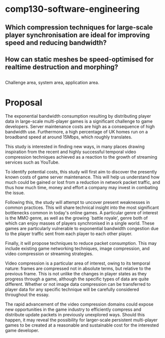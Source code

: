 # comp130-software-engineering

## Which compression techniques for large-scale player synchronisation are ideal for improving speed and reducing bandwidth?  
## How can static meshes be speed-optimised for realtime destruction and morphing?  
## 

Challenge area, system area, application area.

# Proposal
The exponential bandwidth consumption resulting by distributing player data in large-scale multi-player games is a significant challenge to game developers. Server maintenance costs are high as a consequence of high bandwidth use. Furthermore, a high percentage of UK homes run on a broadband speed at around 15Mbps, which roughly translates.  

This study is interested in finding new ways, in many places drawing inspiration from the recent and highly successful temporal video compression techniques achieved as a reaction to the growth of streaming services such as YouTube.  

To identify potential costs, this study will first aim to discover the presently known costs of game server maintenance. This will help us understand how much could be gained or lost from a reduction in network packet traffic, and thus how much time, money and effort a company may invest in combating the issue.  

Following this, the study will attempt to uncover present weaknesses in common practices. This will share technical insight into the most significant bottlenecks common in today's online games. A particular genre of interest is the MMO genre, as well as the growing `battle royale', genre both of which can enjoy masses of players synchronised in a single world. These games are particularly vulnerable to exponential bandwidth congestion due to the player traffic sent from each player to each other player.  

Finally, it will propose techniques to reduce packet consumption. This may include existing game networking techniques, image compression, and video compression or streaming strategies.  

Video compression is a particular area of interest, owing to its temporal nature: frames are compressed not in absolute terms, but relative to the previous frame. This is not unlike the changes in player states as they progress through a game, although the specific types of data are quite different. Whether or not image data compression can be transferred to player data for any specific technique will be carefully considered throughout the essay.  

The rapid advancement of the video compression domains could expose new opportunities in the game industry to efficiently compress and distribute update packets in previously unexplored ways. Should this happen, it may reveal the possibility for larger-scale persistent multi-player games to be created at a reasonable and sustainable cost for the interested game developer.  
